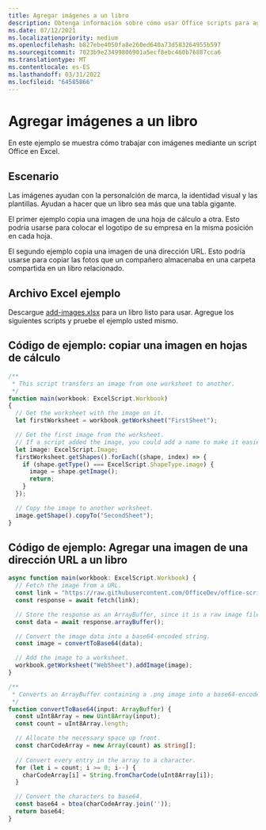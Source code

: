 ```yaml
---
title: Agregar imágenes a un libro
description: Obtenga información sobre cómo usar Office scripts para agregar una imagen a un libro y copiarla entre hojas.
ms.date: 07/12/2021
ms.localizationpriority: medium
ms.openlocfilehash: b827ebe4050fa8e260ed640a73d583264955b597
ms.sourcegitcommit: 7023b9e23499806901a5ecf8ebc460b76887cca6
ms.translationtype: MT
ms.contentlocale: es-ES
ms.lasthandoff: 03/31/2022
ms.locfileid: "64585866"
---
```

# <a name="add-images-to-a-workbook"></a>Agregar imágenes a un libro

En este ejemplo se muestra cómo trabajar con imágenes mediante un script Office en Excel.

## <a name="scenario"></a>Escenario

Las imágenes ayudan con la personalción de marca, la identidad visual y las plantillas. Ayudan a hacer que un libro sea más que una tabla gigante.

El primer ejemplo copia una imagen de una hoja de cálculo a otra. Esto podría usarse para colocar el logotipo de su empresa en la misma posición en cada hoja.

El segundo ejemplo copia una imagen de una dirección URL. Esto podría usarse para copiar las fotos que un compañero almacenaba en una carpeta compartida en un libro relacionado.

## <a name="sample-excel-file"></a>Archivo Excel ejemplo

Descargue <a href="add-images.xlsx">add-images.xlsx</a> para un libro listo para usar. Agregue los siguientes scripts y pruebe el ejemplo usted mismo.

## <a name="sample-code-copy-an-image-across-worksheets"></a>Código de ejemplo: copiar una imagen en hojas de cálculo

```TypeScript
/**
 * This script transfers an image from one worksheet to another.
 */
function main(workbook: ExcelScript.Workbook)
{
  // Get the worksheet with the image on it.
  let firstWorksheet = workbook.getWorksheet("FirstSheet");

  // Get the first image from the worksheet.
  // If a script added the image, you could add a name to make it easier to find.
  let image: ExcelScript.Image;
  firstWorksheet.getShapes().forEach((shape, index) => {
    if (shape.getType() === ExcelScript.ShapeType.image) {
      image = shape.getImage();
      return;
    }
  });

  // Copy the image to another worksheet.
  image.getShape().copyTo("SecondSheet");
}
```

## <a name="sample-code-add-an-image-from-a-url-to-a-workbook"></a>Código de ejemplo: Agregar una imagen de una dirección URL a un libro

```TypeScript
async function main(workbook: ExcelScript.Workbook) {
  // Fetch the image from a URL.
  const link = "https://raw.githubusercontent.com/OfficeDev/office-scripts-docs/master/docs/images/git-octocat.png";
  const response = await fetch(link);

  // Store the response as an ArrayBuffer, since it is a raw image file.
  const data = await response.arrayBuffer();

  // Convert the image data into a base64-encoded string.
  const image = convertToBase64(data);

  // Add the image to a worksheet.
  workbook.getWorksheet("WebSheet").addImage(image);
}

/**
 * Converts an ArrayBuffer containing a .png image into a base64-encoded string.
 */
function convertToBase64(input: ArrayBuffer) {
  const uInt8Array = new Uint8Array(input);
  const count = uInt8Array.length;

  // Allocate the necessary space up front.
  const charCodeArray = new Array(count) as string[];
  
  // Convert every entry in the array to a character.
  for (let i = count; i >= 0; i--) { 
    charCodeArray[i] = String.fromCharCode(uInt8Array[i]);
  }

  // Convert the characters to base64.
  const base64 = btoa(charCodeArray.join(''));
  return base64;
}
```
